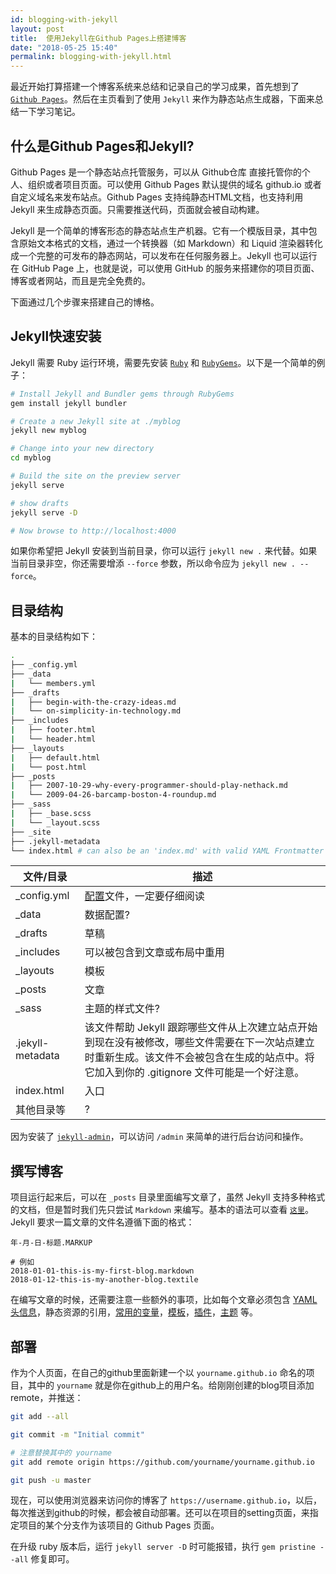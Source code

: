```yaml
---
id: blogging-with-jekyll
layout: post
title:  使用Jekyll在Github Pages上搭建博客
date: "2018-05-25 15:40"
permalink: blogging-with-jekyll.html
---
```

最近开始打算搭建一个博客系统来总结和记录自己的学习成果，首先想到了 [`Github Pages`](https://pages.github.com/)。然后在主页看到了使用 `Jekyll` 来作为静态站点生成器，下面来总结一下学习笔记。

## 什么是Github Pages和Jekyll?

Github Pages 是一个静态站点托管服务，可以从 Github仓库 直接托管你的个人、组织或者项目页面。可以使用 Github Pages 默认提供的域名 github.io 或者自定义域名来发布站点。Github Pages 支持纯静态HTML文档，也支持利用 Jekyll 来生成静态页面。只需要推送代码，页面就会被自动构建。

Jekyll 是一个简单的博客形态的静态站点生产机器。它有一个模版目录，其中包含原始文本格式的文档，通过一个转换器（如 Markdown）和 Liquid 渲染器转化成一个完整的可发布的静态网站，可以发布在任何服务器上。Jekyll 也可以运行在 GitHub Page 上，也就是说，可以使用 GitHub 的服务来搭建你的项目页面、博客或者网站，而且是完全免费的。

下面通过几个步骤来搭建自己的博格。

## Jekyll快速安装

Jekyll 需要 Ruby 运行环境，需要先安装  [`Ruby`](https://www.ruby-lang.org/en/downloads/) 和  [`RubyGems`](https://rubygems.org/pages/download)。以下是一个简单的例子：

```bash
# Install Jekyll and Bundler gems through RubyGems
gem install jekyll bundler

# Create a new Jekyll site at ./myblog
jekyll new myblog

# Change into your new directory
cd myblog

# Build the site on the preview server
jekyll serve

# show drafts
jekyll serve -D

# Now browse to http://localhost:4000
```

如果你希望把 Jekyll 安装到当前目录，你可以运行 `jekyll new .` 来代替。如果当前目录非空，你还需要增添 `--force` 参数，所以命令应为 `jekyll new . --force`。

## 目录结构

基本的目录结构如下：

```bash
.
├── _config.yml
├── _data
|   └── members.yml
├── _drafts
|   ├── begin-with-the-crazy-ideas.md
|   └── on-simplicity-in-technology.md
├── _includes
|   ├── footer.html
|   └── header.html
├── _layouts
|   ├── default.html
|   └── post.html
├── _posts
|   ├── 2007-10-29-why-every-programmer-should-play-nethack.md
|   └── 2009-04-26-barcamp-boston-4-roundup.md
├── _sass
|   ├── _base.scss
|   └── _layout.scss
├── _site
├── .jekyll-metadata
└── index.html # can also be an 'index.md' with valid YAML Frontmatter
```

| 文件/目录 | 描述 |
| - | - |
| _config.yml | [配置](https://www.jekyll.com.cn/docs/configuration/)文件，一定要仔细阅读 |
| _data | 数据配置? |
| _drafts | 草稿 |
| _includes | 可以被包含到文章或布局中重用 |
| _layouts | 模板 |
| _posts | 文章 |
| _sass | 主题的样式文件? |
| .jekyll-metadata | 该文件帮助 Jekyll 跟踪哪些文件从上次建立站点开始到现在没有被修改，哪些文件需要在下一次站点建立时重新生成。该文件不会被包含在生成的站点中。将它加入到你的 .gitignore 文件可能是一个好注意。 |
| index.html | 入口 |
| 其他目录等 | ? |

因为安装了 [`jekyll-admin`](https://github.com/jekyll/jekyll-admin/)，可以访问 `/admin` 来简单的进行后台访问和操作。

## 撰写博客

项目运行起来后，可以在 `_posts` 目录里面编写文章了，虽然 Jekyll 支持多种格式的文档，但是暂时我们先只尝试 `Markdown` 来编写。基本的语法可以查看 [`这里`](http://www.markdown.cn/)。Jekyll 要求一篇文章的文件名遵循下面的格式：

```
年-月-日-标题.MARKUP

# 例如
2018-01-01-this-is-my-first-blog.markdown
2018-01-12-this-is-my-another-blog.textile
```

在编写文章的时候，还需要注意一些额外的事项，比如每个文章必须包含 [YAML头信息](http://jekyllcn.com/docs/frontmatter/)，静态资源的引用，[常用的变量](http://jekyllcn.com/docs/variables/)，[模板](http://jekyllcn.com/docs/templates/)，[插件](http://jekyllcn.com/docs/plugins/)，[主题](http://jekyllcn.com/docs/themes/) 等。

## 部署

作为个人页面，在自己的github里面新建一个以 `yourname.github.io` 命名的项目，其中的 `yourname` 就是你在github上的用户名。给刚刚创建的blog项目添加remote，并推送：

```bash
git add --all

git commit -m "Initial commit"

# 注意替换其中的 yourname
git add remote origin https://github.com/yourname/yourname.github.io

git push -u master
```

现在，可以使用浏览器来访问你的博客了 `https://username.github.io`，以后，每次推送到github的时候，都会被自动部署。还可以在项目的setting页面，来指定项目的某个分支作为该项目的 Github Pages 页面。

在升级 ruby 版本后，运行 `jekyll server -D` 时可能报错，执行 `gem pristine --all` 修复即可。
